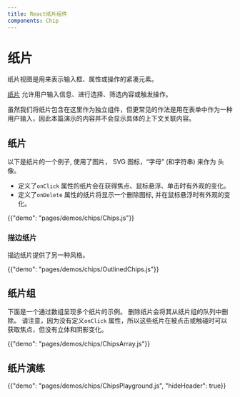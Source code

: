 ```yaml
---
title: React纸片组件
components: Chip
---
```


# 纸片

<p class="description">纸片视图是用来表示输入框、属性或操作的紧凑元素。</p>

[纸片](https://material.io/design/components/chips.html) 允许用户输入信息、进行选择、筛选内容或触发操作。

虽然我们将纸片包含在这里作为独立组件，但更常见的作法是用在表单中作为一种用户输入，因此本篇演示的内容并不会显示具体的上下文关联内容。

## 纸片

以下是纸片的一个例子, 使用了图片， SVG 图标，“字母” (和字符串) 来作为 头像。

- 定义了`onClick` 属性的纸片会在获得焦点、鼠标悬浮、单击时有外观的变化。
- 定义了`onDelete` 属性的纸片将显示一个删除图标, 并在鼠标悬浮时有外观的变化。

{{"demo": "pages/demos/chips/Chips.js"}}

### 描边纸片

描边纸片提供了另一种风格。

{{"demo": "pages/demos/chips/OutlinedChips.js"}}

## 纸片组

下面是一个通过数组呈现多个纸片的示例。 删除纸片会将其从纸片组的队列中删除。 请注意，因为没有定义`onClick` 属性，所以这些纸片在被点击或触碰时可以获取焦点，但没有立体和阴影变化。

{{"demo": "pages/demos/chips/ChipsArray.js"}}

## 纸片演练

{{"demo": "pages/demos/chips/ChipsPlayground.js", "hideHeader": true}}
